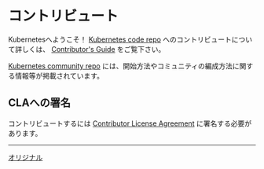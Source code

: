 # コントリビュート

Kubernetesへようこそ！ [Kubernetes code repo](README.md) へのコントリビュートについて詳しくは、 [Contributor's Guide](https://git.k8s.io/community/contributors/guide/) をご覧下さい。

[Kubernetes community repo](https://github.com/kubernetes/community) には、開始方法やコミュニティの編成方法に関する情報等が掲載されています。

## CLAへの署名

コントリビュートするには [Contributor License Agreement](https://git.k8s.io/community/contributors/guide/README.md#sign-the-cla) に署名する必要があります。

---
[オリジナル](https://github.com/kubernetes/kubernetes/blob/master/CONTRIBUTING.md)

